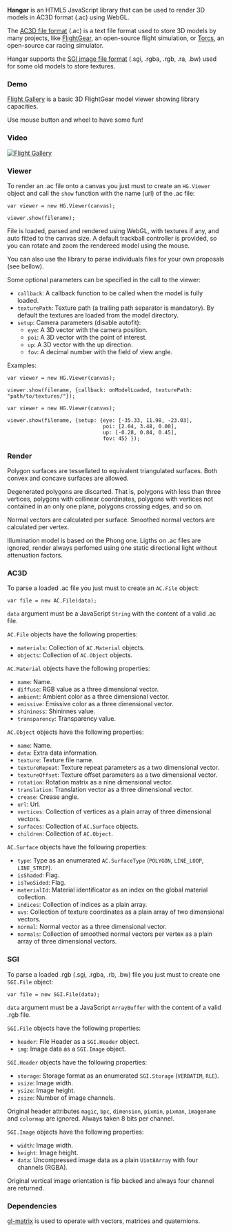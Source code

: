 **Hangar** is an HTML5 JavaScript library that can be used to render 3D models in AC3D format (.ac) using WebGL.

The [AC3D file format](http://www.inivis.com/ac3d/man/ac3dfileformat.html) (.ac) is a text file format used to store 3D models by many projects, like [FlightGear](http://www.flightgear.org/), an open-source flight simulation, or [Torcs](http://torcs.sourceforge.net/), an open-source car racing simulator.

Hangar supports the [SGI image file format](ftp://ftp.sgi.com/graphics/SGIIMAGESPEC) (.sgi, .rgba, .rgb, .ra, .bw) used for some old models to store textures.

### Demo ###
[Flight Gallery](http://inmensia.com/files/hangar/flight-gallery/index.html) is a basic 3D FlightGear model viewer showing library capacities.

Use mouse button and wheel to have some fun!

### Video ###

[![Flight Gallery](http://img.youtube.com/vi/CEUETrP_SHY/0.jpg)](http://www.youtube.com/watch?v=CEUETrP_SHY)

### Viewer ###
To render an .ac file onto a canvas you just must to create an `HG.Viewer` object and call the `show` function with the name (url) of the .ac file:

```
var viewer = new HG.Viewer(canvas);

viewer.show(filename);
```

File is loaded, parsed and rendered using WebGL, with textures if any, and auto fitted to the canvas size. A default trackball controller is provided, so you can rotate and zoom the rendereed model using the mouse.

You can also use the library to parse individuals files for your own proposals (see bellow).

Some optional parameters can be specified in the call to the viewer:

 * `callback`: A callback function to be called when the model is fully loaded.
 * `texturePath`: Texture path (a trailing path separator is mandatory). By default the textures are loaded from the model directory.
 * `setup`: Camera parameters (disable autofit):
    * `eye`: A 3D vector with the camera position.
    * `poi`: A 3D vector with the point of interest.
    * `up`: A 3D vector with the up direction.
    * `fov`: A decimal number with the field of view angle.

Examples:

```
var viewer = new HG.Viewer(canvas);

viewer.show(filename, {callback: onModelLoaded, texturePath: "path/to/textures/"});
```

```
var viewer = new HG.Viewer(canvas);

viewer.show(filename, {setup: {eye: [-35.33, 11.98, -23.03], 
                               poi: [2.04, 3.48, 0.00], 
                               up: [-0.28, 0.84, 0.45], 
                               fov: 45} });
```

### Render ###
Polygon surfaces are tessellated to equivalent triangulated surfaces. Both convex and concave surfaces are allowed.

Degenerated polygons are discarted. That is, polygons with less than three vertices, polygons with collinear coordinates, polygons with vertices not contained in an only one plane, polygons crossing edges, and so on.

Normal vectors are calculated per surface. Smoothed normal vectors are calculated per vertex.

Illumination model is based on the Phong one. Ligths on .ac files are ignored, render always perfomed using one static directional light without attenuation factors.

### AC3D ###
To parse a loaded .ac file you just must to create an `AC.File` object:

```
var file = new AC.File(data);
```

`data` argument must be a JavaScript `String` with the content of a valid .ac file.

`AC.File` objects have the following properties:

 * `materials`: Collection of `AC.Material` objects.
 * `objects`: Collection of `AC.Object` objects.

`AC.Material` objects have the following properties:

 * `name`: Name.
 * `diffuse`: RGB value as a three dimensional vector.
 * `ambient`: Ambient color as a three dimensional vector.
 * `emissive`: Emissive color as a three dimensional vector.
 * `shininess`: Shininnes value.
 * `transparency`: Transparency value.

`AC.Object` objects have the following properties:

 * `name`: Name.
 * `data`: Extra data information.
 * `texture`: Texture file name.
 * `textureRepeat`: Texture repeat parameters as a two dimensional vector.
 * `textureOffset`: Texture offset parameters as a two dimensional vector.
 * `rotation`: Rotation matrix as a nine dimensional vector.
 * `translation`: Translation vector as a three dimensional vector.
 * `crease`: Crease angle.
 * `url`: Url.
 * `vertices`: Collection of vertices as a plain array of three dimensional vectors.
 * `surfaces`: Collection of `AC.Surface` objects.
 * `children`: Collection of `AC.Object`.

`AC.Surface` objects have the following properties:

 * `type`: Type as an enumerated `AC.SurfaceType` (`POLYGON`, `LINE_LOOP`, `LINE_STRIP`).
 * `isShaded`: Flag.
 * `isTwoSided`: Flag.
 * `materialId`: Material identificator as an index on the global material collection.
 * `indices`: Collection of indices as a plain array.
 * `uvs`: Collection of texture coordinates as a plain array of two dimensional vectors.
 * `normal`: Normal vector as a three dimensional vector.
 * `normals`: Collection of smoothed normal vectors per vertex as a plain array of three dimensional vectors.

### SGI ###

To parse a loaded .rgb (.sgi, .rgba, .rb, .bw) file you just must to create one `SGI.File` object:

```
var file = new SGI.File(data);
```

`data` argument must be a JavaScript `ArrayBuffer` with the content of a valid .rgb file.

`SGI.File` objects have the following properties:

 * `header`: File Header as a `SGI.Header` object.
 * `img`: Image data as a `SGI.Image` object.

`SGI.Header` objects have the following properties:

 * `storage`: Storage format as an enumerated `SGI.Storage` (`VERBATIM`, `RLE`).
 * `xsize`: Image width.
 * `ysize`: Image height.
 * `zsize`: Number of image channels.

Original header attributes `magic`, `bpc`, `dimension`, `pixmin`, `pixman`, `imagename` and `colormap` are ignored. Always taken 8 bits per channel.

`SGI.Image` objects have the following properties:

 * `width`: Image width.
 * `height`: Image height.
 * `data`: Uncompressed image data as a plain `Uint8Array` with four channels (RGBA).

Original vertical image orientation is flip backed and always four channel are returned.

### Dependencies ###

[gl-matrix](https://github.com/toji/gl-matrix") is used to operate with vectors, matrices and quaternions.